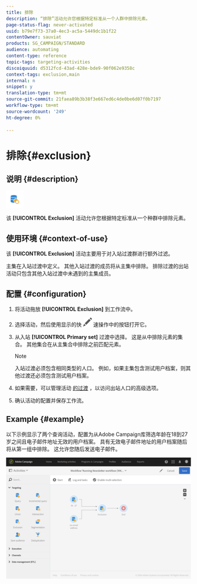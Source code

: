 ```yaml
---
title: 排除
description: “排除”活动允许您根据特定标准从一个人群中排除元素。
page-status-flag: never-activated
uuid: b79e7f73-37a0-4ec3-ac5a-5449dc1b1f22
contentOwner: sauviat
products: SG_CAMPAIGN/STANDARD
audience: automating
content-type: reference
topic-tags: targeting-activities
discoiquuid: d5312fcd-43ad-428e-bde9-90f062e9358c
context-tags: exclusion,main
internal: n
snippet: y
translation-type: tm+mt
source-git-commit: 21faea89b3b38f3e667ed6c4de0be6d07f0b7197
workflow-type: tm+mt
source-wordcount: '249'
ht-degree: 0%

---
```



# 排除{#exclusion}

## 说明 {#description}

![](assets/exclusion.png)

该 **[!UICONTROL Exclusion]** 活动允许您根据特定标准从一个种群中排除元素。

## 使用环境 {#context-of-use}

该 **[!UICONTROL Exclusion]** 活动主要用于对入站过渡群进行额外过滤。

主集在入站过渡中定义。 其他入站过渡的成员将从主集中排除。 排除过渡的出站活动只包含其他入站过渡中未遇到的主集成员。

## 配置 {#configuration}

1. 将活动拖放 **[!UICONTROL Exclusion]** 到工作流中。
1. 选择活动，然后使用显示的快 ![](assets/edit_darkgrey-24px.png) 速操作中的按钮打开它。
1. 从入站 **[!UICONTROL Primary set]** 过渡中选择。 这是从中排除元素的集合。 其他集合在从主集合中排除之前匹配元素。

   >[!NOTE]
   >
   >入站过渡必须包含相同类型的人口。 例如，如果主集包含测试用户档案，则其他过渡还必须包含测试用户档案。

1. 如果需要，可以管理活动 [的过渡](../../automating/using/activity-properties.md) ，以访问出站人口的高级选项。
1. 确认活动的配置并保存工作流。

## Example {#example}

以下示例显示了两个查询活动，配置为从Adobe Campaign库筛选年龄在18到27岁之间且电子邮件地址无效的用户档案。 具有无效电子邮件地址的用户档案随后将从第一组中排除。 这允许您随后发送电子邮件。

![](assets/wkf_exclusion_example.png)

